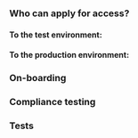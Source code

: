 ### Who can apply for access?

#### To the test environment:


#### To the production environment:


### On-boarding


### Compliance testing


### Tests
